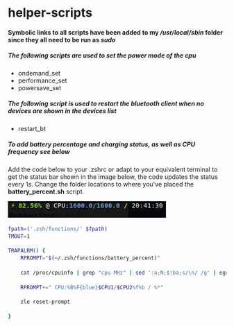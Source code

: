 # helper-scripts

#### Symbolic links to all scripts have been added to my */usr/local/sbin* folder since they all need to be run as *sudo*

##### The following scripts are used to set the power mode of the cpu
  * ondemand_set
  * performance_set
  * powersave_set

##### The following script is used to restart the bluetooth client when no devices are shown in the devices list
  * restart_bt

##### To add battery percentage and charging status, as well as CPU frequency see below
Add the code below to your .zshrc or adapt to your equivalent terminal to get the status bar shown in the image below, the code updates the status every 1s.
Change the folder locations to where you've placed the **battery_percent.sh** script.

![alt text](https://github.com/clu83/helper-scripts/blob/master/command_line_charge_status.png "terminal with cpu/battery status")

```bash
fpath=('.zsh/functions/' $fpath)
TMOUT=1

TRAPALRM() {
	RPROMPT="$(~/.zsh/functions/battery_percent)"

	cat /proc/cpuinfo | grep "cpu MHz" | sed ':a;N;$!ba;s/\n/ /g' | egrep -o '[[:digit:]]{1,4}\.[0]{1}' | sed ':a;N;$!ba;s/\n/ /g' | read CPU1 CPU2

	RPROMPT+=" CPU:%B%F{blue}$CPU1/$CPU2%f%b / %*"
	
	zle reset-prompt

}
```
